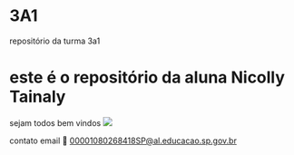 # 3A1

repositório da turma 3a1

# este é o repositório da aluna Nicolly Tainaly

sejam todos bem vindos
![](https://media1.tenor.com/m/Rpcb-0YFUOAAAAAC/elbow-bump-scully.gif)

contato email 📧 00001080268418SP@al.educacao.sp.gov.br


